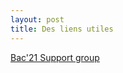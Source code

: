 ```yaml
---
layout: post
title: Des liens utiles
---
```


[Bac'21 Support group](https://drive.google.com/drive/folders/1SVKblvNKhom0MYyRLHjEqsPW3fevdus9)
